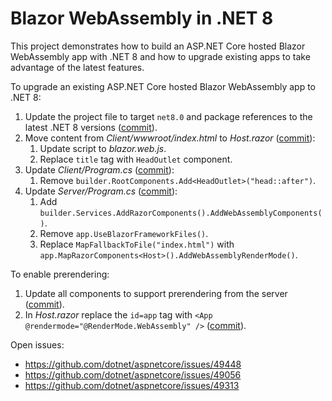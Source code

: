 # Blazor WebAssembly in .NET 8

This project demonstrates how to build an ASP.NET Core hosted Blazor WebAssembly app with .NET 8 and how to upgrade existing apps to take advantage of the latest features.

To upgrade an existing ASP.NET Core hosted Blazor WebAssembly app to .NET 8:

1. Update the project file to target `net8.0` and package references to the latest .NET 8 versions ([commit](https://github.com/danroth27/Net8BlazorWebAssembly/commit/b81eba554e998a057f63d32803128a35092d73bb)).
1. Move content from *Client/wwwroot/index.html* to *Host.razor* ([commit](https://github.com/danroth27/Net8BlazorWebAssembly/commit/44cf65ef602e89a5ec88b42d2f30f70d8f9fbda9)):
    1. Update script to *blazor.web.js*.
    1. Replace `title` tag with `HeadOutlet` component.
1. Update *Client/Program.cs* ([commit](https://github.com/danroth27/Net8BlazorWebAssembly/commit/cd50cfde1a3dc48b2773be12f2236dd325ae9019)):
    1. Remove `builder.RootComponents.Add<HeadOutlet>("head::after")`.
1. Update *Server/Program.cs* ([commit](https://github.com/danroth27/Net8BlazorWebAssembly/commit/3144198a3d3be9ef78051da5fa8c5aaa4dfe98de)):
    1. Add `builder.Services.AddRazorComponents().AddWebAssemblyComponents()`.
    1. Remove `app.UseBlazorFrameworkFiles()`.
    1. Replace `MapFallbackToFile("index.html")` with `app.MapRazorComponents<Host>().AddWebAssemblyRenderMode()`.

To enable prerendering:

1. Update all components to support prerendering from the server ([commit](https://github.com/danroth27/Net8BlazorWebAssembly/commit/0c0d0f69b1df25232aa825cc886122a75dfbd4a2)).
1. In *Host.razor* replace the `id=app` tag with `<App @rendermode="@RenderMode.WebAssembly" />` ([commit](https://github.com/danroth27/Net8BlazorWebAssembly/commit/27bc4c423a4653bb38818dc2d3c7a57b71921442)).

Open issues:

- https://github.com/dotnet/aspnetcore/issues/49448
- https://github.com/dotnet/aspnetcore/issues/49056
- https://github.com/dotnet/aspnetcore/issues/49313
